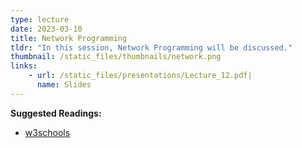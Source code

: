```yaml
---
type: lecture
date: 2023-03-10
title: Network Programming
tldr: "In this session, Network Programming will be discussed."
thumbnail: /static_files/thumbnails/network.png
links: 
    - url: /static_files/presentations/Lecture_12.pdf|
      name: Slides
---
```

**Suggested Readings:**
- [w3schools](https://www.w3schools.com/java/default.asp)

